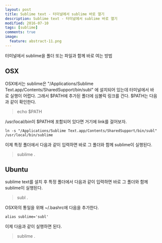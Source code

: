 ```yaml
---
layout: post
title: Sublime text - 터미널에서 sublime 바로 열기
description: Sublime text - 터미널에서 sublime 바로 열기
modified: 2016-07-10
tags: [sublime]
comments: true
image:
  feature: abstract-11.png
---
```

터미널에서 sublime을 폴더 또는 파일과 함께 바로 여는 방법

## OSX

OSX에서는 sublime은 "/Applications/Sublime Text.app/Contents/SharedSupport/bin/subl" 에 설치되어 있는데 터미널에서 바로 실행이 어렵다. 그래서 $PATH에 추가된 폴더에 심볼릭 링크를 건다. 
$PATH는 다음과 같이 확인한다. 

> echo $PATH

/usr/local/bin이 $PATH에 포함되어 있다면 거기에 link를 걸어보자. 

```
ln -s "/Applications/Sublime Text.app/Contents/SharedSupport/bin/subl" /usr/local/bin/sublime
```

이제 특정 폴더에서 다음과 같이 입력하면 바로 그 폴더와 함께 sublime이 실행된다.

> sublime .

### 

## Ubuntu

sublime text를 설치 후 특정 폴더에서 다음과 같이 입력하면 바로 그 폴더와 함께 sublime이 실행된다.

> subl .

OSX와의 통일을 위해 ~/.bashrc에 다음을 추가한다. 

```
alias sublime='subl'
```

이제 다음과 같이 실행하면 된다. 

> sublime .
